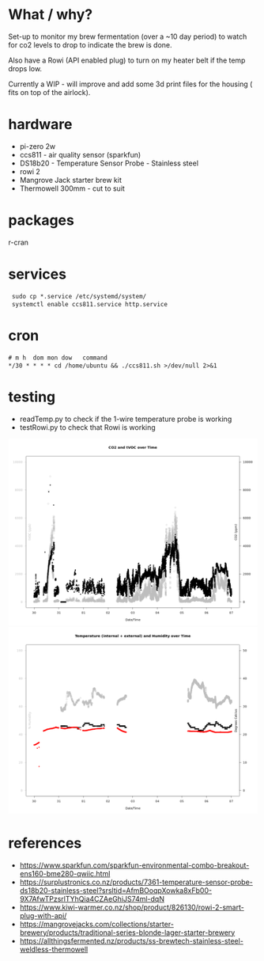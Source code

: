 # What / why?

Set-up to monitor my brew fermentation (over a ~10 day period) to watch for co2 levels to drop to indicate the brew is done.

Also have a Rowi (API enabled plug) to turn on my heater belt if the temp drops low.

Currently a WIP - will improve and add some 3d print files for the housing ( fits on top of the airlock).

# hardware

* pi-zero 2w
* ccs811 - air quality sensor (sparkfun)
* DS18b20 - Temperature Sensor Probe - Stainless steel
* rowi 2
* Mangrove Jack starter brew kit
* Thermowell 300mm - cut to suit

# packages

r-cran

# services
```
 sudo cp *.service /etc/systemd/system/
 systemctl enable ccs811.service http.service 
```

# cron
```
# m h  dom mon dow   command
*/30 * * * * cd /home/ubuntu && ./ccs811.sh >/dev/null 2>&1
```

# testing
* readTemp.py to check if the 1-wire temperature probe is working
* testRowi.py to check that Rowi is working


![Co2 and tVOC text](ccs811_co2.png)
![Int/Ext Temp and Humidity](ccs811_temp.png)

# references

* https://www.sparkfun.com/sparkfun-environmental-combo-breakout-ens160-bme280-qwiic.html
* https://surplustronics.co.nz/products/7361-temperature-sensor-probe-ds18b20-stainless-steel?srsltid=AfmBOoqpXowka8xFb00-9X7AfwTPzsrlTYhQia4CZAeGhiJS74ml-dqN
* https://www.kiwi-warmer.co.nz/shop/product/826130/rowi-2-smart-plug-with-api/
* https://mangrovejacks.com/collections/starter-brewery/products/traditional-series-blonde-lager-starter-brewery
* https://allthingsfermented.nz/products/ss-brewtech-stainless-steel-weldless-thermowell
